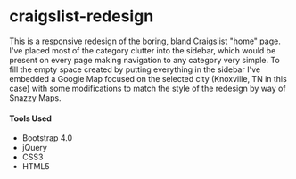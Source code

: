 # craigslist-redesign
This is a responsive redesign of the boring, bland Craigslist "home" page. I've placed most of the category clutter into the sidebar, which would be present on every page making navigation to any category very simple. To fill the empty space created by putting everything in the sidebar I've embedded a Google Map focused on the selected city (Knoxville, TN in this case) with some modifications to match the style of the redesign by way of Snazzy Maps.

#### Tools Used
- Bootstrap 4.0
- jQuery
- CSS3
- HTML5
